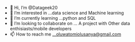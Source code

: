 - 👋 Hi, I’m @Datageek20
- 👀 I’m interested in ...data science and Machine learning
- 🌱 I’m currently learning ...python and SQL
- 💞️ I’m looking to collaborate on ... A project with Other data enthisiasts/mobile developers
-   📫 How to reach me ...oluwatomiolusanya@gmail.com

<!---
Datageek20/Datageek20 is a ✨ special ✨ repository because its `README.md` (this file) appears on your GitHub profile.
You can click the Preview link to take a look at your changes.
--->

